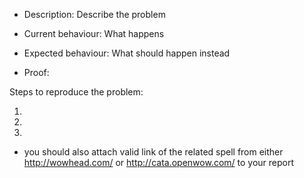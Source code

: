 * Description: Describe the problem

* Current behaviour: What happens

* Expected behaviour: What should happen instead

* Proof:

Steps to reproduce the problem:

1.

2.

3.

* you should also attach valid link of the related spell from either http://wowhead.com/ or http://cata.openwow.com/  to your report
